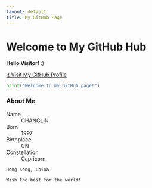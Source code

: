 ```yaml
---
layout: default
title: My GitHub Page
---
```


# Welcome to My GitHub Hub

**Hello Visitor!** :)

[:( Visit My GitHub Profile](https://github.com/ChanglinWu)

```python
print("Welcome to my GitHub page!")
```

### About Me

<dl>
<dt>Name</dt>
<dd>CHANGLIN</dd>
<dt>Born</dt>
<dd>1997</dd>
<dt>Birthplace</dt>
<dd>CN</dd>
<dt>Constellation</dt>
<dd>Capricorn</dd>
</dl>

```
Hong Kong, China
```

```
Wish the best for the world!
```
